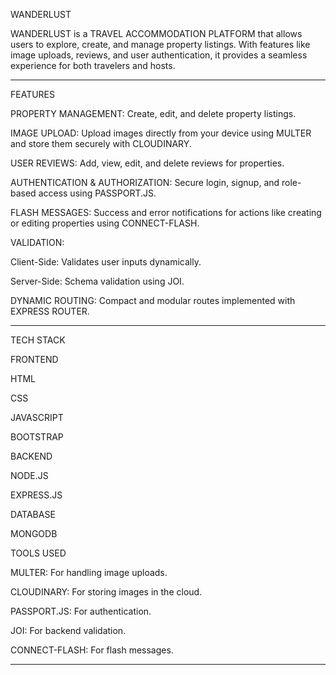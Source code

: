 WANDERLUST

WANDERLUST is a TRAVEL ACCOMMODATION PLATFORM that allows users to explore, create, and manage property listings. With features like image uploads, reviews, and user authentication, it provides a seamless experience for both travelers and hosts.


---

FEATURES

PROPERTY MANAGEMENT: Create, edit, and delete property listings.

IMAGE UPLOAD: Upload images directly from your device using MULTER and store them securely with CLOUDINARY.

USER REVIEWS: Add, view, edit, and delete reviews for properties.

AUTHENTICATION & AUTHORIZATION: Secure login, signup, and role-based access using PASSPORT.JS.

FLASH MESSAGES: Success and error notifications for actions like creating or editing properties using CONNECT-FLASH.

VALIDATION:

Client-Side: Validates user inputs dynamically.

Server-Side: Schema validation using JOI.


DYNAMIC ROUTING: Compact and modular routes implemented with EXPRESS ROUTER.



---

TECH STACK

FRONTEND

HTML

CSS

JAVASCRIPT

BOOTSTRAP


BACKEND

NODE.JS

EXPRESS.JS


DATABASE

MONGODB


TOOLS USED

MULTER: For handling image uploads.

CLOUDINARY: For storing images in the cloud.

PASSPORT.JS: For authentication.

JOI: For backend validation.

CONNECT-FLASH: For flash messages.



---

